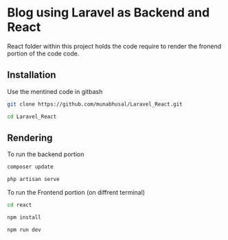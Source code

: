 # Blog using Laravel as Backend and React

React folder within this project holds the code require to render the fronend portion of the code code.

## Installation

Use the mentined code in gitbash
```bash
git clone https://github.com/munabhusal/Laravel_React.git
```

```bash
cd Laravel_React
```

## Rendering

To run the backend portion

```bash
composer update
```
```bash
php artisan serve
```

To run the Frontend portion (on diffrent terminal)

```bash
cd react
```

```bash
npm install
```

```bash
npm run dev
```
